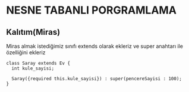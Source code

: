 # NESNE TABANLI PORGRAMLAMA
## Kalıtım(Miras)
Miras almak istediğimiz sınıfı extends olarak ekleriz ve super anahtarı ile özelliğini ekleriz
```
class Saray extends Ev {
  int kule_sayisi;

  Saray({required this.kule_sayisi}) : super(pencereSayisi : 100);
}
```
